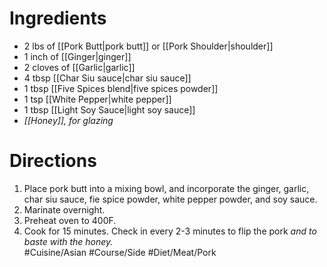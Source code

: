 # Ingredients
- 2 lbs of [[Pork Butt|pork butt]] or [[Pork Shoulder|shoulder]]
- 1 inch of [[Ginger|ginger]]
- 2 cloves of [[Garlic|garlic]]
- 4 tbsp [[Char Siu sauce|char siu sauce]]
- 1 tbsp [[Five Spices blend|five spices powder]]
- 1 tsp [[White Pepper|white pepper]]
- 1 tbsp [[Light Soy Sauce|light soy sauce]]
- *[[Honey]], for glazing*
# Directions
1. Place pork butt into a mixing bowl, and incorporate the ginger, garlic, char siu sauce, fie spice powder, white pepper powder, and soy sauce.
2. Marinate overnight.
3. Preheat oven to 400F.
4. Cook for 15 minutes. Check in every 2-3 minutes to flip the pork *and to baste with the honey.*	
#Cuisine/Asian #Course/Side #Diet/Meat/Pork 